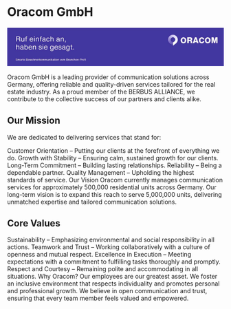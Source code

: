 # Oracom GmbH

![alt text](image.png)





Oracom GmbH is a leading provider of communication solutions across Germany, offering reliable and quality-driven services tailored for the real estate industry. As a proud member of the BERBUS ALLIANCE, we contribute to the collective success of our partners and clients alike.

## Our Mission
We are dedicated to delivering services that stand for:

Customer Orientation – Putting our clients at the forefront of everything we do.
Growth with Stability – Ensuring calm, sustained growth for our clients.
Long-Term Commitment – Building lasting relationships.
Reliability – Being a dependable partner.
Quality Management – Upholding the highest standards of service.
Our Vision
Oracom currently manages communication services for approximately 500,000 residential units across Germany. Our long-term vision is to expand this reach to serve 5,000,000 units, delivering unmatched expertise and tailored communication solutions.

## Core Values

Sustainability – Emphasizing environmental and social responsibility in all actions.
Teamwork and Trust – Working collaboratively with a culture of openness and mutual respect.
Excellence in Execution – Meeting expectations with a commitment to fulfilling tasks thoroughly and promptly.
Respect and Courtesy – Remaining polite and accommodating in all situations.
Why Oracom?
Our employees are our greatest asset. We foster an inclusive environment that respects individuality and promotes personal and professional growth. We believe in open communication and trust, ensuring that every team member feels valued and empowered.

